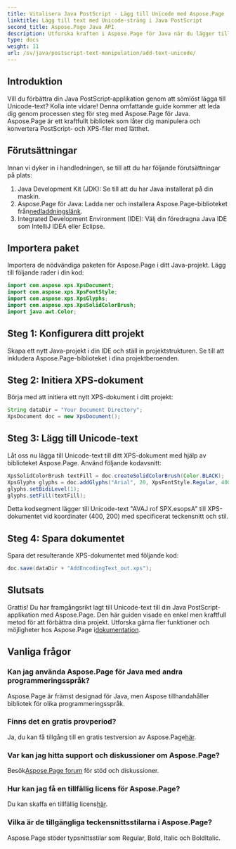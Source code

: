 ```yaml
---
title: Vitalisera Java PostScript - Lägg till Unicode med Aspose.Page
linktitle: Lägg till text med Unicode-sträng i Java PostScript
second_title: Aspose.Page Java API
description: Utforska kraften i Aspose.Page för Java när du lägger till Unicode-text till dina PostScript-projekt. Följ vår steg-för-steg-guide för sömlös integration. Ladda ner nu!
type: docs
weight: 11
url: /sv/java/postscript-text-manipulation/add-text-unicode/
---
```

## Introduktion
Vill du förbättra din Java PostScript-applikation genom att sömlöst lägga till Unicode-text? Kolla inte vidare! Denna omfattande guide kommer att leda dig genom processen steg för steg med Aspose.Page för Java. Aspose.Page är ett kraftfullt bibliotek som låter dig manipulera och konvertera PostScript- och XPS-filer med lätthet.
## Förutsättningar
Innan vi dyker in i handledningen, se till att du har följande förutsättningar på plats:
1. Java Development Kit (JDK): Se till att du har Java installerat på din maskin.
2.  Aspose.Page för Java: Ladda ner och installera Aspose.Page-biblioteket från[nedladdningslänk](https://releases.aspose.com/page/java/).
3. Integrated Development Environment (IDE): Välj din föredragna Java IDE som IntelliJ IDEA eller Eclipse.
## Importera paket
Importera de nödvändiga paketen för Aspose.Page i ditt Java-projekt. Lägg till följande rader i din kod:
```java
import com.aspose.xps.XpsDocument;
import com.aspose.xps.XpsFontStyle;
import com.aspose.xps.XpsGlyphs;
import com.aspose.xps.XpsSolidColorBrush;
import java.awt.Color;
```
## Steg 1: Konfigurera ditt projekt
Skapa ett nytt Java-projekt i din IDE och ställ in projektstrukturen. Se till att inkludera Aspose.Page-biblioteket i dina projektberoenden.
## Steg 2: Initiera XPS-dokument
Börja med att initiera ett nytt XPS-dokument i ditt projekt:
```java
String dataDir = "Your Document Directory";
XpsDocument doc = new XpsDocument();
```
## Steg 3: Lägg till Unicode-text
Låt oss nu lägga till Unicode-text till ditt XPS-dokument med hjälp av biblioteket Aspose.Page. Använd följande kodavsnitt:
```java
XpsSolidColorBrush textFill = doc.createSolidColorBrush(Color.BLACK);
XpsGlyphs glyphs = doc.addGlyphs("Arial", 20, XpsFontStyle.Regular, 400f, 200f, "AVAJ rof SPX.esopsA");
glyphs.setBidiLevel(1);
glyphs.setFill(textFill);
```
Detta kodsegment lägger till Unicode-text "AVAJ rof SPX.esopsA" till XPS-dokumentet vid koordinater (400, 200) med specificerat teckensnitt och stil.
## Steg 4: Spara dokumentet
Spara det resulterande XPS-dokumentet med följande kod:
```java
doc.save(dataDir + "AddEncodingText_out.xps");
```
## Slutsats
Grattis! Du har framgångsrikt lagt till Unicode-text till din Java PostScript-applikation med Aspose.Page. Den här guiden visade en enkel men kraftfull metod för att förbättra dina projekt.
 Utforska gärna fler funktioner och möjligheter hos Aspose.Page i[dokumentation](https://reference.aspose.com/page/java/).
## Vanliga frågor
### Kan jag använda Aspose.Page för Java med andra programmeringsspråk?
Aspose.Page är främst designad för Java, men Aspose tillhandahåller bibliotek för olika programmeringsspråk.
### Finns det en gratis provperiod?
 Ja, du kan få tillgång till en gratis testversion av Aspose.Page[här](https://releases.aspose.com/).
### Var kan jag hitta support och diskussioner om Aspose.Page?
 Besök[Aspose.Page forum](https://forum.aspose.com/c/page/39) för stöd och diskussioner.
### Hur kan jag få en tillfällig licens för Aspose.Page?
 Du kan skaffa en tillfällig licens[här](https://purchase.aspose.com/temporary-license/).
### Vilka är de tillgängliga teckensnittsstilarna i Aspose.Page?
Aspose.Page stöder typsnittsstilar som Regular, Bold, Italic och BoldItalic.